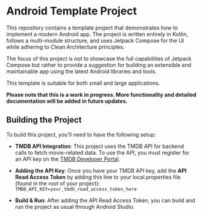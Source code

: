 # Android Template Project

This repository contains a template project that demonstrates how to implement a modern Android app. The project is written entirely in Kotlin, follows a multi-module structure, and uses Jetpack Compose for the UI while adhering to Clean Architecture principles.

The focus of this project is not to showcase the full capabilities of Jetpack Compose but rather to provide a suggestion for building an extensible and maintainable app using the latest Android libraries and tools.

This template is suitable for both small and large applications. 

**Please note that this is a work in progress. More functionality and detailed documentation will be added in future updates.**

## Building the Project

To build this project, you'll need to have the following setup:

- **TMDB API Integration**:
This project uses the TMDB API for backend calls to fetch movie-related data. To use the API, you must register for an API key on the [TMDB Developer Portal](https://developer.themoviedb.org/docs/getting-started).

- **Adding the API Key**:
Once you have your TMDB API key, add the **API Read Access Token** by adding this line to your local.properties file (found in the root of your project): `TMDB_API_KEY=your_tmdb_read_access_token_here`

- **Build & Run**:
After adding the API Read Access Token, you can build and run the project as usual through Android Studio.
